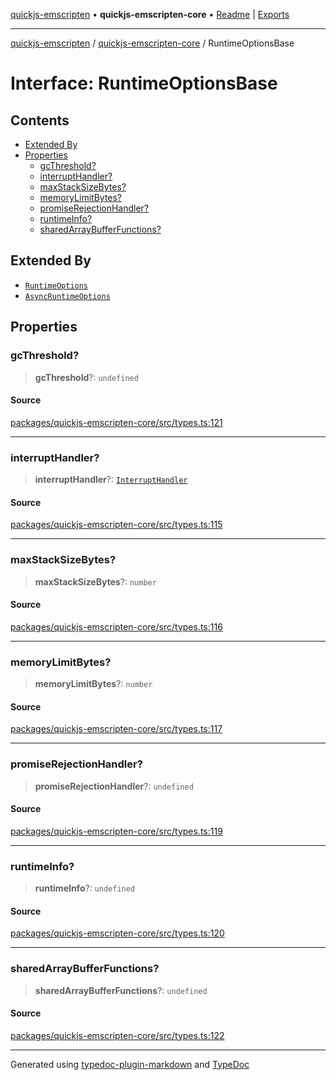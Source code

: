 [quickjs-emscripten](../../packages.md) • **quickjs-emscripten-core** • [Readme](../README.md) \| [Exports](../exports.md)

***

[quickjs-emscripten](../../packages.md) / [quickjs-emscripten-core](../exports.md) / RuntimeOptionsBase

# Interface: RuntimeOptionsBase

## Contents

- [Extended By](RuntimeOptionsBase.md#extended-by)
- [Properties](RuntimeOptionsBase.md#properties)
  - [gcThreshold?](RuntimeOptionsBase.md#gcthreshold)
  - [interruptHandler?](RuntimeOptionsBase.md#interrupthandler)
  - [maxStackSizeBytes?](RuntimeOptionsBase.md#maxstacksizebytes)
  - [memoryLimitBytes?](RuntimeOptionsBase.md#memorylimitbytes)
  - [promiseRejectionHandler?](RuntimeOptionsBase.md#promiserejectionhandler)
  - [runtimeInfo?](RuntimeOptionsBase.md#runtimeinfo)
  - [sharedArrayBufferFunctions?](RuntimeOptionsBase.md#sharedarraybufferfunctions)

## Extended By

- [`RuntimeOptions`](RuntimeOptions.md)
- [`AsyncRuntimeOptions`](AsyncRuntimeOptions.md)

## Properties

### gcThreshold?

> **gcThreshold**?: `undefined`

#### Source

[packages/quickjs-emscripten-core/src/types.ts:121](https://github.com/justjake/quickjs-emscripten/blob/main/packages/quickjs-emscripten-core/src/types.ts#L121)

***

### interruptHandler?

> **interruptHandler**?: [`InterruptHandler`](../exports.md#interrupthandler)

#### Source

[packages/quickjs-emscripten-core/src/types.ts:115](https://github.com/justjake/quickjs-emscripten/blob/main/packages/quickjs-emscripten-core/src/types.ts#L115)

***

### maxStackSizeBytes?

> **maxStackSizeBytes**?: `number`

#### Source

[packages/quickjs-emscripten-core/src/types.ts:116](https://github.com/justjake/quickjs-emscripten/blob/main/packages/quickjs-emscripten-core/src/types.ts#L116)

***

### memoryLimitBytes?

> **memoryLimitBytes**?: `number`

#### Source

[packages/quickjs-emscripten-core/src/types.ts:117](https://github.com/justjake/quickjs-emscripten/blob/main/packages/quickjs-emscripten-core/src/types.ts#L117)

***

### promiseRejectionHandler?

> **promiseRejectionHandler**?: `undefined`

#### Source

[packages/quickjs-emscripten-core/src/types.ts:119](https://github.com/justjake/quickjs-emscripten/blob/main/packages/quickjs-emscripten-core/src/types.ts#L119)

***

### runtimeInfo?

> **runtimeInfo**?: `undefined`

#### Source

[packages/quickjs-emscripten-core/src/types.ts:120](https://github.com/justjake/quickjs-emscripten/blob/main/packages/quickjs-emscripten-core/src/types.ts#L120)

***

### sharedArrayBufferFunctions?

> **sharedArrayBufferFunctions**?: `undefined`

#### Source

[packages/quickjs-emscripten-core/src/types.ts:122](https://github.com/justjake/quickjs-emscripten/blob/main/packages/quickjs-emscripten-core/src/types.ts#L122)

***

Generated using [typedoc-plugin-markdown](https://www.npmjs.com/package/typedoc-plugin-markdown) and [TypeDoc](https://typedoc.org/)

